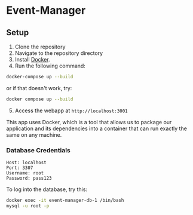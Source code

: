 # Event-Manager

## Setup

1. Clone the repository
2. Navigate to the repository directory
3. Install [Docker](https://docs.docker.com/get-docker/).
4. Run the following command:

```bash
docker-compose up --build
```

or if that doesn't work, try:
```bash
docker compose up --build
```

5. Access the webapp at `http://localhost:3001`

This app uses Docker, which is a tool that allows us to package our application and its dependencies into a container that can run exactly the same on any machine.

### Database Credentials

    Host: localhost
    Port: 3307
    Username: root
    Password: pass123

To log into the database, try this:
    
```bash
docker exec -it event-manager-db-1 /bin/bash
mysql -u root -p
```